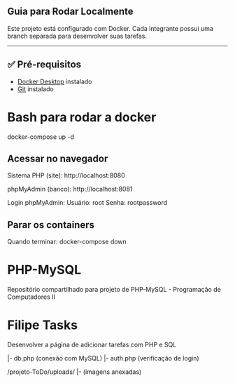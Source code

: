 ## Guia para Rodar Localmente

Este projeto está configurado com Docker. Cada integrante possui uma branch separada para desenvolver suas tarefas.

---

## ✅ Pré-requisitos
- [Docker Desktop](https://www.docker.com/products/docker-desktop) instalado
- [Git](https://git-scm.com) instalado

# Bash para rodar a docker
docker-compose up -d

## Acessar no navegador
Sistema PHP (site):
http://localhost:8080

phpMyAdmin (banco):
http://localhost:8081

Login phpMyAdmin:
Usuário: root
Senha: rootpassword

## Parar os containers
Quando terminar:
docker-compose down

# PHP-MySQL
Repositório compartilhado para projeto de PHP-MySQL - Programação de Computadores II




# Filipe Tasks
Desenvolver a página de adicionar tarefas com PHP e SQL

|- db.php (conexão com MySQL)
|- auth.php (verificação de login)

/projeto-ToDo/uploads/
|- (imagens anexadas)
